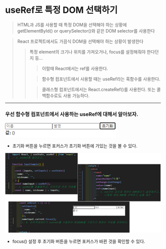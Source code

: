 # useRef로 특정 DOM 선택하기

> HTML과 JS를 사용할 때 특정 DOM을 선택해야 하는 상황에 getElementById() or querySelector()와 같은 DOM selector를 사용한다

> React 프로젝트에서도 가끔식 DOM을 선택해야 하는 상황이 발생한다
>
> > 특정 element의 크기나 위치를 가져오거나, focus를 설정해줘야 한다던지 등...
> >
> > > 이럴때 React에서는 ref를 사용한다. 
> >
> > > 함수형 컴포넌트에서 사용할 때는 useRef라는 훅함수를 사용한다.
> >
> > > 클래스형 컴포넌트에서는 React.createRef()를 사용한다. 또는 콜백함수로도 사용 가능하다.

---

### 우선 함수형 컴포넌트에서 사용하는 useRef에 대해서 알아보자.

![image-20200903152718535](07.useRef.assets/image-20200903152718535.png)

- 초기화 버튼을 누르면 포커스가 초기화 버튼에 가있는 것을 볼 수 있다.

![image-20200903153938004](07.useRef.assets/image-20200903153938004.png)

- focus() 설정 후 초기화 버튼을 누르면 포커스가 바뀐 것을 확인할 수 있다.

